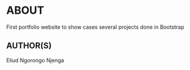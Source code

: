# ABOUT
First portfolio website to show cases several projects done in Bootstrap

## AUTHOR(S)
Eliud Ngorongo Njenga